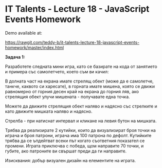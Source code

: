 # IT Talents - Lecture 18 - JavaScript Events Homework

Demo available at:

https://rawgit.com/teddy-b/it-talents-lecture-18-javascript-events-homework/master/index.html

 **Задача 1:**
 
 Разработете следната мини игра, като се базирате на кода от занятието и примера със
 самолетчето, което съм ви качил:
 
 В долната част на екрана имате стрелящ обект (може да е самолетче, танкче, каквото си харесате),
 в горната имате мишена, която се движи равномерно от горния десен край на екрана до горния
 ляв, ако стрелящия обект улучи мишената - получавате една точка.
 
 Можете да движите стрелящия обект наляво и надясно със стрелките и като движите мишката
 наляво и надясно.
 
 Стрелба - при натиснат интервал и кликане на левия бутон на мишката.
 
 Трябва да реализирате 2 кутийки, които да визуализират броя точки на играча и броя патрони,
 играча има 100 патрона по дефолт. Кутийките трябва да се ъпдейтват всеки път когато съответния
 показател се промени. Играта приключва с победа, щом направите 70 точки, и губите, ако патроните
 ви свършат преди да ги направите.
 
 Изисквания: добър визуален дизайн на елементите на играта.
